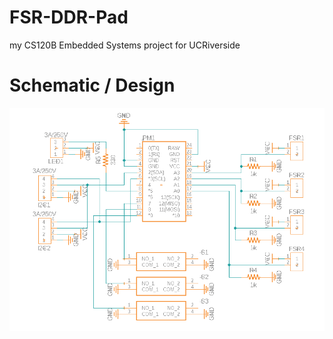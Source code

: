 # FSR-DDR-Pad
 my CS120B Embedded Systems project for UCRiverside

# Schematic / Design
![Schematic](img/PCB_Schematic.png)
